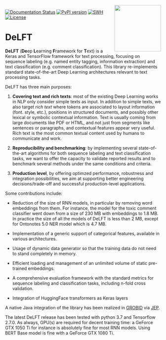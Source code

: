 <img align="right" width="150" height="150" src="https://raw.githubusercontent.com/kermitt2/delft/tf2/doc/cat-delft-small.jpg">

[![Documentation Status](https://readthedocs.org/projects/delft/badge/?version=latest)](https://readthedocs.org/projects/delft/?badge=latest)
[![PyPI version](https://badge.fury.io/py/delft.svg)](https://badge.fury.io/py/delft)
[![SWH](https://archive.softwareheritage.org/badge/origin/https://github.com/kermitt2/delft/)](https://archive.softwareheritage.org/browse/origin/https://github.com/kermitt2/delft/)
[![License](http://img.shields.io/:license-apache-blue.svg)](http://www.apache.org/licenses/LICENSE-2.0.html)


# DeLFT

__DeLFT__ (**De**ep **L**earning **F**ramework for **T**ext) is a Keras and TensorFlow framework for text processing, focusing on sequence labeling (e.g. named entity tagging, information extraction) and text classification (e.g. comment classification). This library re-implements standard state-of-the-art Deep Learning architectures relevant to text processing tasks.  

DeLFT has three main purposes: 

1. __Covering text and rich texts__: most of the existing Deep Learning works in NLP only consider simple texts as input. In addition to simple texts, we also target _rich text_ where tokens are associated to layout information (font. style, etc.), positions in structured documents, and possibly other lexical or symbolic contextual information. Text is usually coming from large documents like PDF or HTML, and not just from segments like sentences or paragraphs, and contextual features appear very useful. Rich text is the most common textual content used by humans to communicate and work.

2. __Reproducibility and benchmarking__: by implementing several state-of-the-art algorithms for both sequence labeling and text classification tasks, we want to offer the capacity to validate reported results and to benchmark several methods under the same conditions and criteria.

3. __Production level__, by offering optimzed performance, robustness and integration possibilities, we aim at supporting better engineering decisions/trade-off and successful production-level applications. 

Some contributions include: 

* Reduction of the size of RNN models, in particular by removing word embeddings from them. For instance, the model for the toxic comment classifier went down from a size of 230 MB with embeddings to 1.8 MB. In practice the size of all the models of DeLFT is less than 2 MB, except for Ontonotes 5.0 NER model which is 4.7 MB.

* Implementation of a generic support of categorical features, available in various architectures. 

* Usage of dynamic data generator so that the training data do not need to stand completely in memory.

* Efficient loading and management of an unlimited volume of static pre-trained embeddings.

* A comprehensive evaluation framework with the standard metrics for sequence labeling and classification tasks, including n-fold cross validation. 

* Integration of HuggingFace transformers as Keras layers

A native Java integration of the library has been realized in [GROBID](https://github.com/kermitt2/grobid) via [JEP](https://github.com/ninia/jep).

The latest DeLFT release has been tested with python 3.7 and Tensorflow 2.7.0. As always, GPU(s) are required for decent training time: a GeForce GTX 1050 Ti for instance is absolutely fine for most RNN models. Using BERT Base model is fine with a GeForce GTX 1080 Ti.

